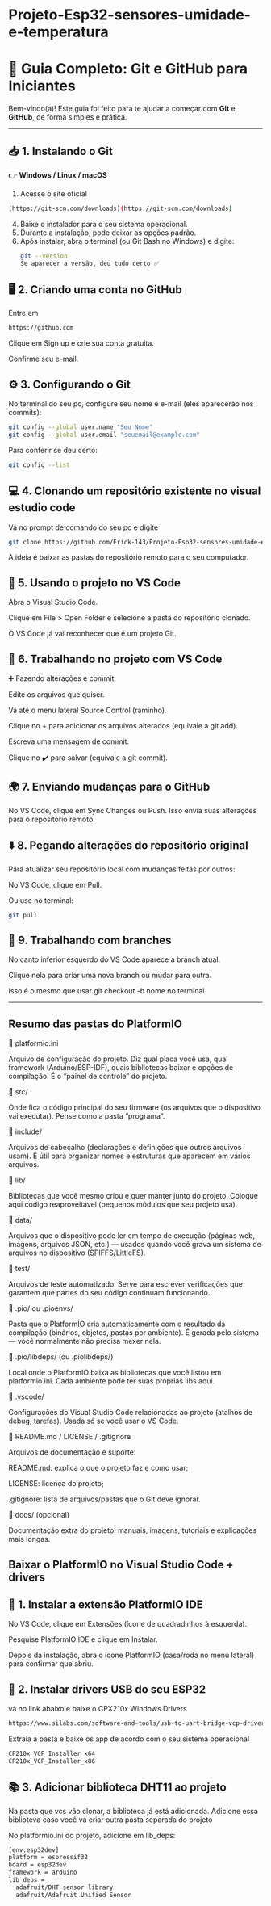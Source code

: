 # Projeto-Esp32-sensores-umidade-e-temperatura
# 🚀 Guia Completo: Git e GitHub para Iniciantes  

Bem-vindo(a)! Este guia foi feito para te ajudar a começar com **Git** e **GitHub**, de forma simples e prática.  

---

## 📥 1. Instalando o Git  

👉 **Windows / Linux / macOS**  
1. Acesse o site oficial
 ```bash
 [https://git-scm.com/downloads](https://git-scm.com/downloads)
```
4. Baixe o instalador para o seu sistema operacional.  
5. Durante a instalação, pode deixar as opções padrão.  
6. Após instalar, abra o terminal (ou Git Bash no Windows) e digite:  
   ```bash
   git --version
   Se aparecer a versão, deu tudo certo ✅
## 🖥️ 2. Criando uma conta no GitHub

Entre em 
```bash
https://github.com
```

Clique em Sign up e crie sua conta gratuita.

Confirme seu e-mail.

## ⚙️ 3. Configurando o Git

No terminal do seu pc, configure seu nome e e-mail (eles aparecerão nos commits):
```bash
git config --global user.name "Seu Nome"
git config --global user.email "seuemail@example.com"
```
Para conferir se deu certo:
```bash
git config --list
```
## 💻 4. Clonando um repositório existente no visual estudio code

Vá no prompt de comando do seu pc e digite 
```bash
git clone https://github.com/Erick-143/Projeto-Esp32-sensores-umidade-e-temperatura.git
```
A ideia é baixar as pastas do repositório remoto para o seu computador.

## 📝 5. Usando o projeto no VS Code

Abra o Visual Studio Code.

Clique em File > Open Folder e selecione a pasta do repositório clonado.

O VS Code já vai reconhecer que é um projeto Git.

## 🔄 6. Trabalhando no projeto com VS Code
➕ Fazendo alterações e commit

Edite os arquivos que quiser.

Vá até o menu lateral Source Control (raminho).

Clique no + para adicionar os arquivos alterados (equivale a git add).

Escreva uma mensagem de commit.

Clique no ✔️ para salvar (equivale a git commit).

## 🌍 7. Enviando mudanças para o GitHub

No VS Code, clique em Sync Changes ou Push.
Isso envia suas alterações para o repositório remoto.

## ⬇️ 8. Pegando alterações do repositório original

Para atualizar seu repositório local com mudanças feitas por outros:

No VS Code, clique em Pull.

Ou use no terminal:
```bash
git pull
```
## 🌿 9. Trabalhando com branches

No canto inferior esquerdo do VS Code aparece a branch atual.

Clique nela para criar uma nova branch ou mudar para outra.

Isso é o mesmo que usar git checkout -b nome no terminal.

-----------------------------------------------------------------------
## Resumo das pastas do PlatformIO

📄 platformio.ini

Arquivo de configuração do projeto. Diz qual placa você usa, qual framework (Arduino/ESP-IDF), quais bibliotecas baixar e opções de compilação. É o “painel de controle” do projeto.

📁 src/

Onde fica o código principal do seu firmware (os arquivos que o dispositivo vai executar). Pense como a pasta “programa”.

📁 include/

Arquivos de cabeçalho (declarações e definições que outros arquivos usam). É útil para organizar nomes e estruturas que aparecem em vários arquivos.

📁 lib/

Bibliotecas que você mesmo criou e quer manter junto do projeto. Coloque aqui código reaproveitável (pequenos módulos que seu projeto usa).

📁 data/

Arquivos que o dispositivo pode ler em tempo de execução (páginas web, imagens, arquivos JSON, etc.) — usados quando você grava um sistema de arquivos no dispositivo (SPIFFS/LittleFS).

📁 test/

Arquivos de teste automatizado. Serve para escrever verificações que garantem que partes do seu código continuam funcionando.

📁 .pio/ ou .pioenvs/

Pasta que o PlatformIO cria automaticamente com o resultado da compilação (binários, objetos, pastas por ambiente). É gerada pelo sistema — você normalmente não precisa mexer nela.

📁 .pio/libdeps/ (ou .piolibdeps/)

Local onde o PlatformIO baixa as bibliotecas que você listou em platformio.ini. Cada ambiente pode ter suas próprias libs aqui.

📁 .vscode/

Configurações do Visual Studio Code relacionadas ao projeto (atalhos de debug, tarefas). Usada só se você usar o VS Code.

📄 README.md / LICENSE / .gitignore

Arquivos de documentação e suporte:

README.md: explica o que o projeto faz e como usar;

LICENSE: licença do projeto;

.gitignore: lista de arquivos/pastas que o Git deve ignorar.

📁 docs/ (opcional)

Documentação extra do projeto: manuais, imagens, tutoriais e explicações mais longas.

## Baixar o PlatformIO no Visual Studio Code + drivers

## 🧩 1. Instalar a extensão PlatformIO IDE

No VS Code, clique em Extensões (ícone de quadradinhos à esquerda).

Pesquise PlatformIO IDE e clique em Instalar.

Depois da instalação, abra o ícone PlatformIO (casa/roda no menu lateral) para confirmar que abriu.

## 🔌 2. Instalar drivers USB do seu ESP32
vá no link abaixo e baixe o CPX210x Windows Drivers
```bash
https://www.silabs.com/software-and-tools/usb-to-uart-bridge-vcp-drivers?tab=downloads
```
Extraia a pasta e baixe os app de acordo com o seu sistema operacional
```bash
CP210x_VCP_Installer_x64
CP210x_VCP_Installer_x86
```
## 📚 3. Adicionar biblioteca DHT11 ao projeto 
Na pasta que vcs vão clonar, a biblioteca já está adicionada.
Adicione essa biblioteva caso você vá criar outra pasta separada do projeto

No platformio.ini do projeto, adicione em lib_deps:
```bash
[env:esp32dev]
platform = espressif32
board = esp32dev
framework = arduino
lib_deps =
  adafruit/DHT sensor library
  adafruit/Adafruit Unified Sensor
```



